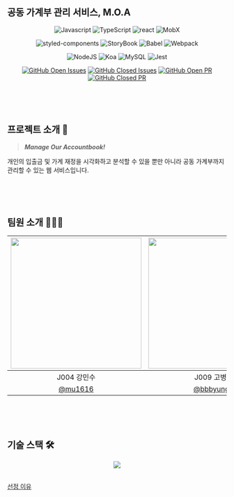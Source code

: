## 공동 가계부 관리 서비스,  M.O.A

<div align="center">

![Javascript](https://img.shields.io/badge/JavaScript-ES6+-yellow?logo=javascript)
![TypeScript](https://img.shields.io/badge/TypeScript-v4.0.5-blue?logo=TypeScript)
![react](https://img.shields.io/badge/React-v17.0.1-1cf?logo=react)
![MobX](https://img.shields.io/badge/MobX-v17.0.1-orange?logo=MobX)

![styled-components](https://img.shields.io/badge/styled_components-pink?logo=styled-components)
![StoryBook](https://img.shields.io/badge/Storybook-v5.7.32-FF4785?logo=storybook)
![Babel](https://img.shields.io/badge/@babel/core-v7.12.3-yellow?logo=babel) 
![Webpack](https://img.shields.io/badge/Webpack-v5.3.1-blue?logo=Webpack) 

![NodeJS](https://img.shields.io/badge/node.js-v14.5.0-green?logo=node.js)
![Koa](https://img.shields.io/badge/koa-v2.13.0-white?logo=koa)
![MySQL](https://img.shields.io/badge/MySQL-v5.7.32-blue?logo=mysql)
![Jest](https://img.shields.io/badge/Jest-v26.6.3-C21325?logo=jest)

[![GitHub Open Issues](https://img.shields.io/github/issues-raw/boostcamp-2020/Project16-D-Account-Book?color=green)](https://github.com/boostcamp-2020/Project16-D-Account-Book/issues)
[![GitHub Closed Issues](https://img.shields.io/github/issues-closed-raw/boostcamp-2020/Project16-D-Account-Book?color=red)](https://github.com/boostcamp-2020/Project16-D-Account-Book/issues)
[![GitHub Open PR](https://img.shields.io/github/issues-pr-raw/boostcamp-2020/Project16-D-Account-Book?color=green)](https://github.com/boostcamp-2020/Project16-D-Account-Book/issues)
[![GitHub Closed PR](https://img.shields.io/github/issues-pr-closed-raw/boostcamp-2020/Project16-D-Account-Book?color=red)](https://github.com/boostcamp-2020/Project16-D-Account-Book/issues)

</div>
<br><br><br>


## 프로젝트 소개 💸
> ***Manage Our Accountbook!***

개인의 입출금 및 가계 재정을 시각화하고 분석할 수 있을 뿐만 아니라 공동 가계부까지 관리할 수 있는 웹 서비스입니다.


<br><br><br>

## 팀원 소개 👨🏻‍💻

|<img src="https://user-images.githubusercontent.com/26829633/99659625-76bc7f00-2aa4-11eb-8dd3-5e9999988e9e.png" width=300/>|<img src="https://i.imgur.com/317zpAr.jpg" width=300/>|<img src="https://i.imgur.com/NfOU5Jv.jpg" width=300/>|<img src="https://i.imgur.com/BXyyWrF.png" width=300/>|
|:-:|:-:|:-:|:-:|
|J004 강민수|J009 고병화|J045 김영근|J131_윤현우|
|[@mu1616](https://github.com/mu1616)|[@bbbyung2](https://github.com/bbbyung2)|[@lacomaco](https://github.com/lacomaco)|[@Mong-Gu](https://github.com/Mong-Gu)|

<br><br><br>


  

## 기술 스택 🛠

<div align="center">
  <img src="https://i.imgur.com/utIDGUq.png"/>
</div>
<br>

[선정 이유](https://www.notion.so/158a594255e243d396b841adeb329c35)
